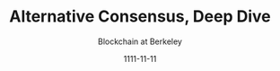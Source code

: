 ---
layout: media
title: Alternative Consensus, Deep Dive
date: 1111-11-11
categories: ['Technical']
author: ['Blockchain at Berkeley']
excerpt: Goal of distributed systems - all components agree on the system’s state. They reach a consensus.
external_url: https://docs.google.com/presentation/d/10YH5ssdES2C228SwDoQI3kM1X-mMw3NhHjlESPYi9iY/
---